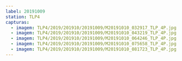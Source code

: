 ```yaml
---
label: 20191009
station: TLP4
capturas:
  - imagem: TLP4/2019/201910/20191009/M20191010_032917_TLP_4P.jpg
  - imagem: TLP4/2019/201910/20191009/M20191010_043219_TLP_4P.jpg
  - imagem: TLP4/2019/201910/20191009/M20191010_064246_TLP_4P.jpg
  - imagem: TLP4/2019/201910/20191009/M20191010_075658_TLP_4P.jpg
  - imagem: TLP4/2019/201910/20191009/M20191010_081723_TLP_4P.jpg
---
```


